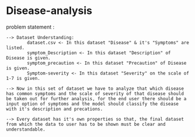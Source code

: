 # Disease-analysis

problem statement :

    --> Dataset Understanding:
            dataset.csv <- In this dataset "Disease" & it's "Symptoms" are listed.
            symptom_Description <- In this dataset "Description" of Disease is given.
            symptom_precaution <- In this dataset "Precaution" of Disease is given.
            Symptom-severity <- In this dataset "Severity" on the scale of 1-7 is given.

    --> Now in this set of dataset we have to analyze that which disease has common symptoms and the scale of severity of that disease should be taken out for further analysis, for the end user there should be a input option of symptoms and the model should classify the disease with it's description and precations.
    
    --> Every dataset has it's own properties so that, the final dataset from which the data to user has to be shown must be clear and understandable.
